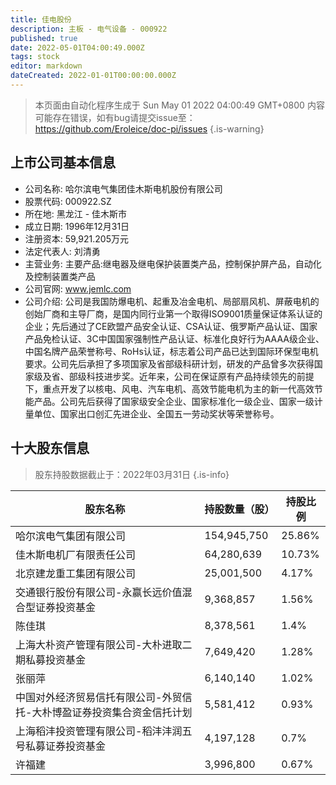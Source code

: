 ```yaml
---
title: 佳电股份
description: 主板 - 电气设备 - 000922
published: true
date: 2022-05-01T04:00:49.000Z
tags: stock
editor: markdown
dateCreated: 2022-01-01T00:00:00.000Z
---
```


> 本页面由自动化程序生成于 Sun May 01 2022 04:00:49 GMT+0800
> 内容可能存在错误，如有bug请提交issue至：https://github.com/Eroleice/doc-pi/issues
{.is-warning}

## 上市公司基本信息
- 公司名称: 哈尔滨电气集团佳木斯电机股份有限公司
- 股票代码: 000922.SZ
- 所在地: 黑龙江 - 佳木斯市
- 成立日期: 1996年12月31日
- 注册资本: 59,921.205万元
- 法定代表人: 刘清勇
- 主营业务: 主要产品:继电器及继电保护装置类产品，控制保护屏产品，自动化及控制装置类产品
- 公司官网: www.jemlc.com
- 公司介绍: 公司是我国防爆电机、起重及冶金电机、局部扇风机、屏蔽电机的创始厂商和主导厂商，是国内同行业第一个取得ISO9001质量保证体系认证的企业；先后通过了CE欧盟产品安全认证、CSA认证、俄罗斯产品认证、国家产品免检认证、3C中国国家强制性产品认证、标准化良好行为AAAA级企业、中国名牌产品荣誉称号、RoHs认证，标志着公司产品已达到国际环保型电机要求。公司先后承担了多项国家及省部级科研计划，研发的产品曾多次获得国家级及省、部级科技进步奖。近年来，公司在保证原有产品持续领先的前提下，重点开发了以核电、风电、汽车电机、高效节能电机为主的新一代高效节能产品。公司先后获得了国家级安全企业、国家标准化一级企业、国家一级计量单位、国家出口创汇先进企业、全国五一劳动奖状等荣誉称号。


## 十大股东信息
> 股东持股数据截止于：2022年03月31日
{.is-info}

| 股东名称 | 持股数量（股） | 持股比例 |
| --- | --- | --- |
| 哈尔滨电气集团有限公司 | 154,945,750 | 25.86% |
| 佳木斯电机厂有限责任公司 | 64,280,639 | 10.73% |
| 北京建龙重工集团有限公司 | 25,001,500 | 4.17% |
| 交通银行股份有限公司-永赢长远价值混合型证券投资基金 | 9,368,857 | 1.56% |
| 陈佳琪 | 8,378,561 | 1.4% |
| 上海大朴资产管理有限公司-大朴进取二期私募投资基金 | 7,649,420 | 1.28% |
| 张丽萍 | 6,140,140 | 1.02% |
| 中国对外经济贸易信托有限公司-外贸信托-大朴博盈证券投资集合资金信托计划 | 5,581,412 | 0.93% |
| 上海稻沣投资管理有限公司-稻沣沣润五号私募证券投资基金 | 4,197,128 | 0.7% |
| 许福建 | 3,996,800 | 0.67% |




